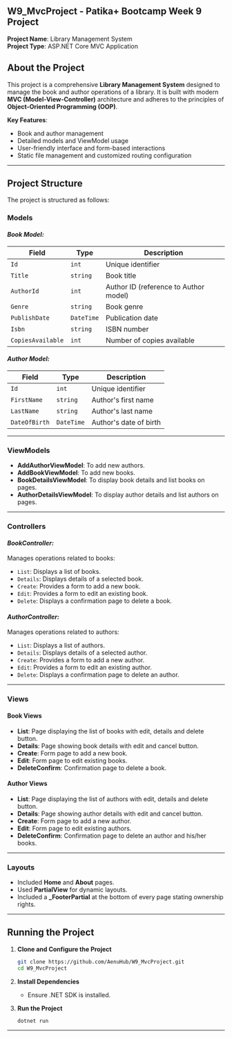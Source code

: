 
## W9_MvcProject - Patika+ Bootcamp Week 9 Project

**Project Name**: Library Management System  
**Project Type**: ASP.NET Core MVC Application  

## About the Project

This project is a comprehensive **Library Management System** designed to manage the book and author operations of a library. It is built with modern **MVC (Model-View-Controller)** architecture and adheres to the principles of **Object-Oriented Programming (OOP)**.  

**Key Features**:  
- Book and author management  
- Detailed models and ViewModel usage  
- User-friendly interface and form-based interactions  
- Static file management and customized routing configuration  

---

## Project Structure

The project is structured as follows:

### Models  

#### **_Book Model:_**  
| Field             | Type        | Description                              |  
|-------------------|-------------|------------------------------------------|  
| `Id`              | `int`       | Unique identifier                        |  
| `Title`           | `string`    | Book title                               |  
| `AuthorId`        | `int`       | Author ID (reference to Author model)    |  
| `Genre`           | `string`    | Book genre                               |  
| `PublishDate`     | `DateTime`  | Publication date                         |  
| `Isbn`            | `string`    | ISBN number                              |  
| `CopiesAvailable` | `int`       | Number of copies available               |  

#### **_Author Model:_**  
| Field          | Type        | Description              |  
|----------------|-------------|--------------------------|  
| `Id`           | `int`       | Unique identifier        |  
| `FirstName`    | `string`    | Author's first name      |  
| `LastName`     | `string`    | Author's last name       |  
| `DateOfBirth`  | `DateTime`  | Author's date of birth   |  

---

### ViewModels  

- **AddAuthorViewModel**: To add new authors.  
- **AddBookViewModel**: To add new books.
- **BookDetailsViewModel**: To display book details and list books on pages.  
- **AuthorDetailsViewModel**: To display author details and list authors on pages.  

---

### Controllers  

#### **_BookController:_**  
Manages operations related to books:  
- `List`: Displays a list of books.  
- `Details`: Displays details of a selected book.  
- `Create`: Provides a form to add a new book.  
- `Edit`: Provides a form to edit an existing book.  
- `Delete`: Displays a confirmation page to delete a book.  

#### **_AuthorController:_**  
Manages operations related to authors:  
- `List`: Displays a list of authors.  
- `Details`: Displays details of a selected author.  
- `Create`: Provides a form to add a new author.  
- `Edit`: Provides a form to edit an existing author.  
- `Delete`: Displays a confirmation page to delete an author.  

---

### Views  

#### **Book Views**  
- **List**: Page displaying the list of books with edit, details and delete button.  
- **Details**: Page showing book details with edit and cancel button.  
- **Create**: Form page to add a new book.  
- **Edit**: Form page to edit existing books.
- **DeleteConfirm**: Confirmation page to delete a book.

#### **Author Views**  
- **List**: Page displaying the list of authors with edit, details and delete button.  
- **Details**: Page showing author details with edit and cancel button.  
- **Create**: Form page to add a new author.  
- **Edit**: Form page to edit existing authors.
- **DeleteConfirm**: Confirmation page to delete an author and his/her books.

---

### Layouts  

- Included **Home** and **About** pages.  
- Used **PartialView** for dynamic layouts.  
- Included a **_FooterPartial** at the bottom of every page stating ownership rights.  

---

## Running the Project  

1. **Clone and Configure the Project**  
   ```bash  
   git clone https://github.com/AenuHub/W9_MvcProject.git  
   cd W9_MvcProject  
   ```  

2. **Install Dependencies**  
   - Ensure .NET SDK is installed.

3. **Run the Project**  
   ```bash  
   dotnet run  
   ```  

---
